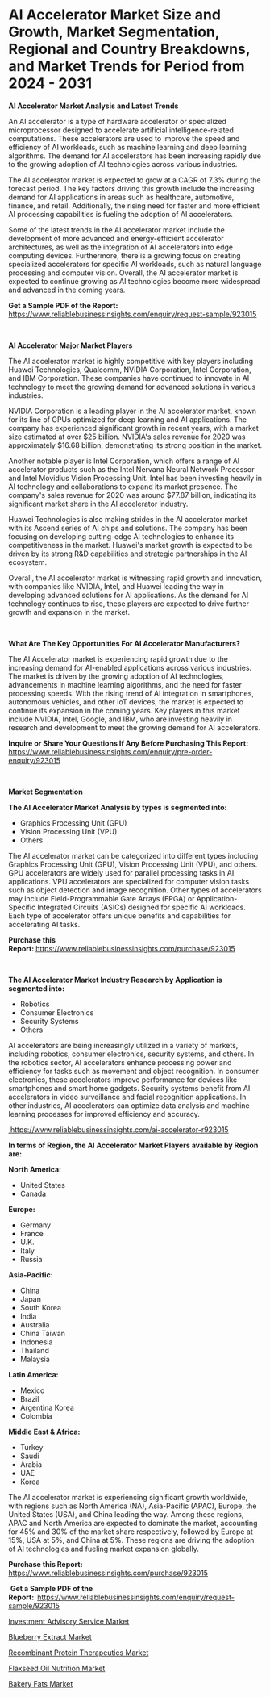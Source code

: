 <p><h1>AI Accelerator Market Size and Growth, Market Segmentation, Regional and Country Breakdowns, and Market Trends for Period from 2024 -  2031</h1></p><p><strong>AI Accelerator Market Analysis and Latest Trends</strong></p>
<p><p>An AI accelerator is a type of hardware accelerator or specialized microprocessor designed to accelerate artificial intelligence-related computations. These accelerators are used to improve the speed and efficiency of AI workloads, such as machine learning and deep learning algorithms. The demand for AI accelerators has been increasing rapidly due to the growing adoption of AI technologies across various industries.</p><p>The AI accelerator market is expected to grow at a CAGR of 7.3% during the forecast period. The key factors driving this growth include the increasing demand for AI applications in areas such as healthcare, automotive, finance, and retail. Additionally, the rising need for faster and more efficient AI processing capabilities is fueling the adoption of AI accelerators.</p><p>Some of the latest trends in the AI accelerator market include the development of more advanced and energy-efficient accelerator architectures, as well as the integration of AI accelerators into edge computing devices. Furthermore, there is a growing focus on creating specialized accelerators for specific AI workloads, such as natural language processing and computer vision. Overall, the AI accelerator market is expected to continue growing as AI technologies become more widespread and advanced in the coming years.</p></p>
<p><strong>Get a Sample PDF of the Report:&nbsp;</strong> <a href="https://www.reliablebusinessinsights.com/enquiry/request-sample/923015">https://www.reliablebusinessinsights.com/enquiry/request-sample/923015</a></p>
<p>&nbsp;</p>
<p><strong>AI Accelerator Major Market Players</strong></p>
<p><p>The AI accelerator market is highly competitive with key players including Huawei Technologies, Qualcomm, NVIDIA Corporation, Intel Corporation, and IBM Corporation. These companies have continued to innovate in AI technology to meet the growing demand for advanced solutions in various industries.</p><p>NVIDIA Corporation is a leading player in the AI accelerator market, known for its line of GPUs optimized for deep learning and AI applications. The company has experienced significant growth in recent years, with a market size estimated at over $25 billion. NVIDIA's sales revenue for 2020 was approximately $16.68 billion, demonstrating its strong position in the market.</p><p>Another notable player is Intel Corporation, which offers a range of AI accelerator products such as the Intel Nervana Neural Network Processor and Intel Movidius Vision Processing Unit. Intel has been investing heavily in AI technology and collaborations to expand its market presence. The company's sales revenue for 2020 was around $77.87 billion, indicating its significant market share in the AI accelerator industry.</p><p>Huawei Technologies is also making strides in the AI accelerator market with its Ascend series of AI chips and solutions. The company has been focusing on developing cutting-edge AI technologies to enhance its competitiveness in the market. Huawei's market growth is expected to be driven by its strong R&D capabilities and strategic partnerships in the AI ecosystem.</p><p>Overall, the AI accelerator market is witnessing rapid growth and innovation, with companies like NVIDIA, Intel, and Huawei leading the way in developing advanced solutions for AI applications. As the demand for AI technology continues to rise, these players are expected to drive further growth and expansion in the market.</p></p>
<p>&nbsp;</p>
<p><strong>What Are The Key Opportunities For AI Accelerator Manufacturers?</strong></p>
<p><p>The AI Accelerator market is experiencing rapid growth due to the increasing demand for AI-enabled applications across various industries. The market is driven by the growing adoption of AI technologies, advancements in machine learning algorithms, and the need for faster processing speeds. With the rising trend of AI integration in smartphones, autonomous vehicles, and other IoT devices, the market is expected to continue its expansion in the coming years. Key players in this market include NVIDIA, Intel, Google, and IBM, who are investing heavily in research and development to meet the growing demand for AI accelerators.</p></p>
<p><strong>Inquire or Share Your Questions If Any Before Purchasing This Report:</strong> <a href="https://www.reliablebusinessinsights.com/enquiry/pre-order-enquiry/923015">https://www.reliablebusinessinsights.com/enquiry/pre-order-enquiry/923015</a></p>
<p>&nbsp;</p>
<p><strong>Market Segmentation</strong></p>
<p><strong>The AI Accelerator Market Analysis by types is segmented into:</strong></p>
<p><ul><li>Graphics Processing Unit (GPU)</li><li>Vision Processing Unit (VPU)</li><li>Others</li></ul></p>
<p><p>The AI accelerator market can be categorized into different types including Graphics Processing Unit (GPU), Vision Processing Unit (VPU), and others. GPU accelerators are widely used for parallel processing tasks in AI applications. VPU accelerators are specialized for computer vision tasks such as object detection and image recognition. Other types of accelerators may include Field-Programmable Gate Arrays (FPGA) or Application-Specific Integrated Circuits (ASICs) designed for specific AI workloads. Each type of accelerator offers unique benefits and capabilities for accelerating AI tasks.</p></p>
<p><strong>Purchase this Report:&nbsp;</strong><a href="https://www.reliablebusinessinsights.com/purchase/923015">https://www.reliablebusinessinsights.com/purchase/923015</a></p>
<p>&nbsp;</p>
<p><strong>The AI Accelerator Market Industry Research by Application is segmented into:</strong></p>
<p><ul><li>Robotics</li><li>Consumer Electronics</li><li>Security Systems</li><li>Others</li></ul></p>
<p><p>AI accelerators are being increasingly utilized in a variety of markets, including robotics, consumer electronics, security systems, and others. In the robotics sector, AI accelerators enhance processing power and efficiency for tasks such as movement and object recognition. In consumer electronics, these accelerators improve performance for devices like smartphones and smart home gadgets. Security systems benefit from AI accelerators in video surveillance and facial recognition applications. In other industries, AI accelerators can optimize data analysis and machine learning processes for improved efficiency and accuracy.</p></p>
<p><a href="https://www.reliablebusinessinsights.com/ai-accelerator-r923015">&nbsp;https://www.reliablebusinessinsights.com/ai-accelerator-r923015</a></p>
<p><strong>In terms of Region, the AI Accelerator Market Players available by Region are:</strong></p>
<p>
    <p> <strong> North America: </strong>
        <ul>
            <li>United States</li>
            <li>Canada</li>
        </ul>
        </p> 
    <p> <strong> Europe: </strong>
        <ul>
            <li>Germany</li>
            <li>France</li>
            <li>U.K.</li>
            <li>Italy</li>
            <li>Russia</li>
        </ul>
        </p> 
    <p> <strong> Asia-Pacific: </strong>
        <ul>
            <li>China</li>
            <li>Japan</li>
            <li>South Korea</li>
            <li>India</li>
            <li>Australia</li>
            <li>China Taiwan</li>
            <li>Indonesia</li>
            <li>Thailand</li>
            <li>Malaysia</li>
        </ul>
        </p> 
    <p> <strong> Latin America: </strong>
        <ul>
            <li>Mexico</li>
            <li>Brazil</li>
            <li>Argentina Korea</li>
            <li>Colombia</li>
        </ul>
        </p> 
    <p> <strong> Middle East & Africa: </strong>
        <ul>
            <li>Turkey</li>
            <li>Saudi</li>
            <li>Arabia</li>
            <li>UAE</li>
            <li>Korea</li>
        </ul>
    </p>
    </p>
<p><p>The AI accelerator market is experiencing significant growth worldwide, with regions such as North America (NA), Asia-Pacific (APAC), Europe, the United States (USA), and China leading the way. Among these regions, APAC and North America are expected to dominate the market, accounting for 45% and 30% of the market share respectively, followed by Europe at 15%, USA at 5%, and China at 5%. These regions are driving the adoption of AI technologies and fueling market expansion globally.</p></p>
<p><strong>Purchase this Report: </strong><a href="https://www.reliablebusinessinsights.com/purchase/923015">https://www.reliablebusinessinsights.com/purchase/923015</a></p>
<p>&nbsp;<strong>Get a Sample PDF of the Report:&nbsp;&nbsp;</strong><a href="https://www.reliablebusinessinsights.com/enquiry/request-sample/923015">https://www.reliablebusinessinsights.com/enquiry/request-sample/923015</a></p>
<p><strong></strong></p>
<p><p><a href="https://github.com/lizaRempel/Market-Research-Report-List-1/blob/main/investment-advisory-service-market.md">Investment Advisory Service Market</a></p><p><a href="https://medium.com/@alicemcglynn2022/global-blueberry-extract-market-exploring-market-share-market-trends-and-future-growth-da7e6319ecf5">Blueberry Extract Market</a></p><p><a href="https://github.com/ohumlzho95/Market-Research-Report-List-1/blob/main/recombinant-protein-therapeutics-market.md">Recombinant Protein Therapeutics Market</a></p><p><a href="https://medium.com/@zayunoz657456/flaxseed-oil-nutrition-market-industry-trends-and-forecast-for-period-from-2024-to-2031-3fc120ff7ed7">Flaxseed Oil Nutrition Market</a></p><p><a href="https://medium.com/@aureliarice/bakery-fats-market-size-growth-trends-statistics-forecasts-2024-2031-3597317dc5d0">Bakery Fats Market</a></p></p>